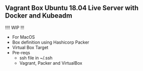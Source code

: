 ## Vagrant Box Ubuntu 18.04 Live Server with Docker and Kubeadm

!!!! WIP !!!

- For MacOS
- Box definition using Hashicorp Packer
- Virtual Box Target
- Pre-reqs
  - ssh file in ~/.ssh
  - Vagrant, Packer and VirtualBox
